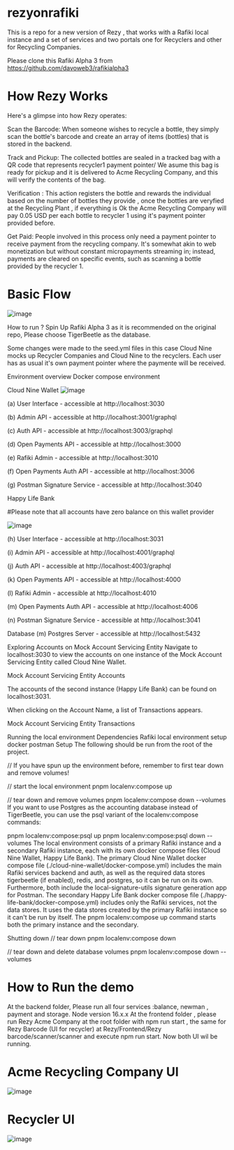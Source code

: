 # rezyonrafiki
This is a repo for a new version of Rezy , that works with a Rafiki local instance and a set of services and two portals one for Recyclers and other for Recycling Companies.

Please clone this Rafiki Alpha 3 from https://github.com/davoweb3/rafikialpha3

# How Rezy Works
Here's a glimpse into how Rezy operates:

Scan the Barcode: When someone wishes to recycle a bottle, they simply scan the bottle's barcode and create an array of items (bottles) that is stored in the backend.

Track and Pickup: The collected bottles are sealed in a tracked bag with a QR code that represents recycler1 payment pointer/ We asume this bag is ready for pickup and it is delivered to Acme Recycling Company, and this will verify the contents of the bag.

Verification : This action registers the bottle and rewards the individual based on the number of bottles they provide , once the bottles are veryfied at the Recycling Plant , if everything is Ok the Acme Recycling Company will pay 0.05 USD per each bottle to recycler 1 using it's payment pointer provided before.


Get Paid: People involved in this process only need a payment pointer to receive payment from the recycling company. It's somewhat akin to web monetization but without constant micropayments streaming in; instead, payments are cleared on specific events, such as scanning a bottle provided by the recycler 1. 

# Basic Flow
![image](https://github.com/davoweb3/rezyonrafiki/assets/105182325/965ac4ad-943e-4f2d-b119-40b1bd8abff2)



How to run ?
Spin Up Rafiki Alpha 3 as it is recommended on the original repo, Please choose TigerBeetle as the database.

Some changes were made to the seed.yml files in this case Cloud Nine mocks up Recycler Companies and Cloud Nine to the recyclers. Each user has as usual it's own payment pointer where the paymente will be received.


Environment overview
Docker compose environment

Cloud Nine Wallet
![image](https://github.com/davoweb3/rezyonrafiki/assets/105182325/f2692be6-a5cb-4fc1-b1fb-ee2724405526)

(a) User Interface - accessible at http://localhost:3030

(b) Admin API - accessible at http://localhost:3001/graphql

(c) Auth API - accessible at http://localhost:3003/graphql

(d) Open Payments API - accessible at http://localhost:3000

(e) Rafiki Admin - accessible at http://localhost:3010

(f) Open Payments Auth API - accessible at http://localhost:3006

(g) Postman Signature Service - accessible at http://localhost:3040

Happy Life Bank  

#Please note that all accounts have zero balance on this wallet provider

![image](https://github.com/davoweb3/rezyonrafiki/assets/105182325/3d7e05b8-64f1-4b75-bc61-24bc58971aed)

(h) User Interface - accessible at http://localhost:3031

(i) Admin API - accessible at http://localhost:4001/graphql

(j) Auth API - accessible at http://localhost:4003/graphql

(k) Open Payments API - accessible at http://localhost:4000

(l) Rafiki Admin - accessible at http://localhost:4010

(m) Open Payments Auth API - accessible at http://localhost:4006

(n) Postman Signature Service - accessible at http://localhost:3041

Database
(m) Postgres Server - accessible at http://localhost:5432

Exploring Accounts on Mock Account Servicing Entity
Navigate to localhost:3030 to view the accounts on one instance of the Mock Account Servicing Entity called Cloud Nine Wallet.

Mock Account Servicing Entity Accounts

The accounts of the second instance (Happy Life Bank) can be found on localhost:3031.

When clicking on the Account Name, a list of Transactions appears.

Mock Account Servicing Entity Transactions

Running the local environment
Dependencies
Rafiki local environment setup
docker
postman
Setup
The following should be run from the root of the project.

// If you have spun up the environment before, remember to first tear down and remove volumes!

// start the local environment
pnpm localenv:compose up

// tear down and remove volumes
pnpm localenv:compose down --volumes
If you want to use Postgres as the accounting database instead of TigerBeetle, you can use the psql variant of the localenv:compose commands:

pnpm localenv:compose:psql up
pnpm localenv:compose:psql down --volumes
The local environment consists of a primary Rafiki instance and a secondary Rafiki instance, each with its own docker compose files (Cloud Nine Wallet, Happy Life Bank). The primary Cloud Nine Wallet docker compose file (./cloud-nine-wallet/docker-compose.yml) includes the main Rafiki services backend and auth, as well as the required data stores tigerbeetle (if enabled), redis, and postgres, so it can be run on its own. Furthermore, both include the local-signature-utils signature generation app for Postman. The secondary Happy Life Bank docker compose file (./happy-life-bank/docker-compose.yml) includes only the Rafiki services, not the data stores. It uses the data stores created by the primary Rafiki instance so it can't be run by itself. The pnpm localenv:compose up command starts both the primary instance and the secondary.

Shutting down
// tear down
pnpm localenv:compose down

// tear down and delete database volumes
pnpm localenv:compose down --volumes

# How to Run the demo

At the backend folder, Please run all four services :balance, newman , payment and storage. Node version 16.x.x 
At the frontend folder , please run Rezy Acme Company at the root folder with npm run start , the same for Rezy Barcode (UI for recycler) at Rezy/Frontend/Rezy barcode/scanner/scanner and execute npm run start. Now both UI wil be running. 

# Acme Recycling Company UI
![image](https://github.com/davoweb3/rezyonrafiki/assets/105182325/7937bd19-476a-4455-8552-a7835427d091)

# Recycler UI
![image](https://github.com/davoweb3/rezyonrafiki/assets/105182325/37b3b92c-cc30-4b47-89ad-d7a63eab5358)





